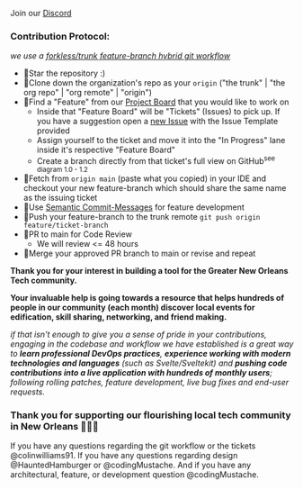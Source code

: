 Join our [Discord](https://discord.gg/Hea5n85VEv)

### Contribution Protocol:

_we use a [forkless/trunk feature-branch hybrid git workflow](https://www.atlassian.com/git/tutorials/comparing-workflows/feature-branch-workflow)_

- 🌟Star the repository :)
- 📌Clone down the organization's repo as your `origin` ("the trunk" | "the org repo" | "org remote" | "origin")
- 📌Find a "Feature" from our [Project Board](https://github.com/orgs/Nola-Devs/projects/1) that you would like to work on
  - Inside that "Feature Board" will be "Tickets" (Issues) to pick up. If you have a suggestion open a [new Issue](https://github.com/Nola-Devs/Nola-Devs-v2/issues/new/choose) with the Issue Template provided
  - Assign yourself to the ticket and move it into the "In Progress" lane inside it's respective "Feature Board"
  - Create a branch directly from that ticket's full view on GitHub<sup>see diagram 1.0 - 1.2</sup>
- 📌Fetch from `origin main` (paste what you copied) in your IDE and checkout your new feature-branch which should share the same name as the issuing ticket
- 📌Use [Semantic Commit-Messages](https://gist.github.com/joshbuchea/6f47e86d2510bce28f8e7f42ae84c716) for feature development
- 📌Push your feature-branch to the trunk remote `git push origin feature/ticket-branch`
- 📌PR to main for Code Review
  - We will review <= 48 hours
- 🎇Merge your approved PR branch to main or revise and repeat

**Thank you for your interest in building a tool for the Greater New Orleans Tech community.**

**Your invaluable help is going towards a resource that helps hundreds of people in our community (each month) discover local events for edification, skill sharing, networking, and friend making.**

_if that isn't enough to give you a sense of pride in your contributions, engaging in the codebase and workflow we have established is a great way to **learn professional DevOps practices**, **experience working with modern technologies and languages** (such as Svelte/Sveltekit) and **pushing code contributions into a live application with hundreds of monthly users**; following rolling patches, feature development, live bug fixes and end-user requests._

### Thank you for supporting our flourishing local tech community in New Orleans 💜💛💚

If you have any questions regarding the git workflow or the tickets @colinwilliams91.
If you have any questions regarding design @HauntedHamburger or @codingMustache.
And if you have any architectural, feature, or development question @codingMustache.